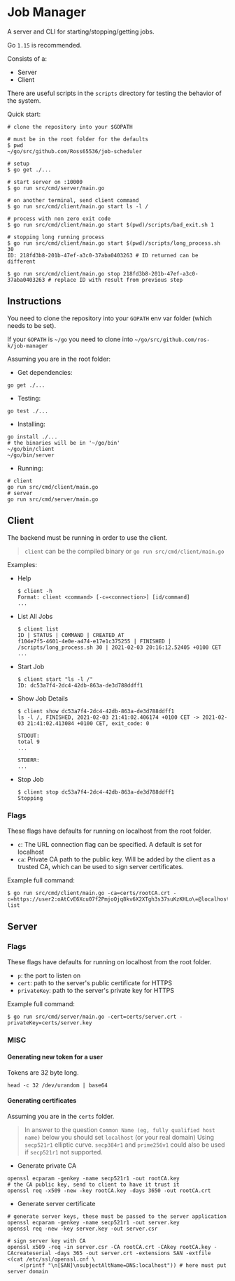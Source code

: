 # Job Manager

A server and CLI for starting/stopping/getting jobs.

Go `1.15` is recommended.

Consists of a:

- Server
- Client

There are useful scripts in the `scripts` directory for testing the behavior of the system.

Quick start:
```shell
# clone the repository into your $GOPATH

# must be in the root folder for the defaults
$ pwd 
~/go/src/github.com/Ross65536/job-scheduler

# setup
$ go get ./...

# start server on :10000
$ go run src/cmd/server/main.go 

# on another terminal, send client command
$ go run src/cmd/client/main.go start ls -l /

# process with non zero exit code 
$ go run src/cmd/client/main.go start $(pwd)/scripts/bad_exit.sh 1

# stopping long running process
$ go run src/cmd/client/main.go start $(pwd)/scripts/long_process.sh 30
ID: 218fd3b8-201b-47ef-a3c0-37aba0403263 # ID returned can be different

$ go run src/cmd/client/main.go stop 218fd3b8-201b-47ef-a3c0-37aba0403263 # replace ID with result from previous step
```

## Instructions

You need to clone the repository into your `GOPATH` env var folder (which needs to be set).

If your `GOPATH` is `~/go` you need to clone into `~/go/src/github.com/ros-k/job-manager`

Assuming you are in the root folder:

- Get dependencies:
```shell
go get ./...
```

- Testing: 
```shell
go test ./...
```

- Installing:
```shell
go install ./...
# the binaries will be in '~/go/bin'
~/go/bin/client
~/go/bin/server
```

- Running:
```shell
# client
go run src/cmd/client/main.go
# server
go run src/cmd/server/main.go
```

## Client

The backend must be running in order to use the client.

> `client` can be the compiled binary or `go run src/cmd/client/main.go`

Examples:
- Help
  ```shell
  $ client -h
  Format: client <command> [-c=<connection>] [id/command]
  ...
  ```

- List All Jobs
  ```shell
  $ client list 
  ID | STATUS | COMMAND | CREATED_AT
  f104e7f5-4601-4e0e-a474-e17e1c375255 | FINISHED | /scripts/long_process.sh 30 | 2021-02-03 20:16:12.52405 +0100 CET
  ...
  ```

- Start Job
  ```shell
  $ client start "ls -l /" 
  ID: dc53a7f4-2dc4-42db-863a-de3d788ddff1
  ```

- Show Job Details
  ```shell
  $ client show dc53a7f4-2dc4-42db-863a-de3d788ddff1
  ls -l /, FINISHED, 2021-02-03 21:41:02.406174 +0100 CET -> 2021-02-03 21:41:02.413084 +0100 CET, exit_code: 0

  STDOUT:
  total 9
  ...

  STDERR:
  ...
  ```

- Stop Job
  ```shell
  $ client stop dc53a7f4-2dc4-42db-863a-de3d788ddff1
  Stopping
  ```

### Flags

These flags have defaults for running on localhost from the root folder.

- `c`: The URL connection flag can be specified. A default is set for localhost
- `ca`: Private CA path to the public key. Will be added by the client as a trusted CA, which can be used to sign server certificates.

Example full command:
```shell
$ go run src/cmd/client/main.go -ca=certs/rootCA.crt -c=https://user2:oAtCvE6Xcu07f2PmjoOjq8kv6X2XTgh3s37suKzKHLo\=@localhost:10000 list
```

## Server

### Flags

These flags have defaults for running on localhost from the root folder.

- `p`: the port to listen on
- `cert`: path to the server's public certificate for HTTPS
- `privateKey`: path to the server's private key for HTTPS

Example full command:
```shell
$ go run src/cmd/server/main.go -cert=certs/server.crt -privateKey=certs/server.key
```

### MISC

#### Generating new token for a user

Tokens are 32 byte long.

```shell
head -c 32 /dev/urandom | base64
```

#### Generating certificates

Assuming you are in the `certs` folder.

> In answer to the question `Common Name (eg, fully qualified host name)` below you should set `localhost` (or your real domain)
> Using `secp521r1` elliptic curve. `secp384r1` and `prime256v1` could also be used if `secp521r1` not supported.

- Generate private CA

```shell
openssl ecparam -genkey -name secp521r1 -out rootCA.key
# the CA public key, send to client to have it trust it
openssl req -x509 -new -key rootCA.key -days 3650 -out rootCA.crt
```

- Generate server certificate

```shell
# generate server keys, these must be passed to the server application
openssl ecparam -genkey -name secp521r1 -out server.key
openssl req -new -key server.key -out server.csr

# sign server key with CA
openssl x509 -req -in server.csr -CA rootCA.crt -CAkey rootCA.key -CAcreateserial -days 365 -out server.crt -extensions SAN -extfile <(cat /etc/ssl/openssl.cnf \
    <(printf "\n[SAN]\nsubjectAltName=DNS:localhost")) # here must put server domain
```